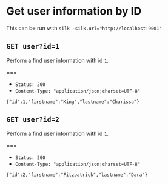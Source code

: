 # Get user information by ID

This can be run with `silk -silk.url="http://localhost:9001"`

## `GET user?id=1`

Perform a find user information with id `1`.

===

* `Status: 200`
* `Content-Type: "application/json;charset=UTF-8"`
```
{"id":1,"firstname":"King","lastname":"Charissa"}
```

## `GET user?id=2`

Perform a find user information with id `1`.

===

* `Status: 200`
* `Content-Type: "application/json;charset=UTF-8"`
```
{"id":2,"firstname":"Fitzpatrick","lastname":"Dara"}
```